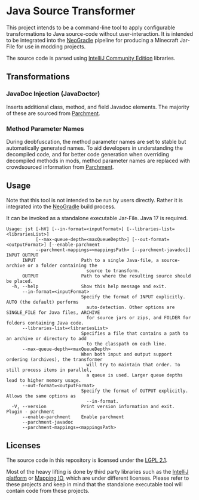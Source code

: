 # Java Source Transformer

This project intends to be a command-line tool to apply configurable transformations to Java source-code without
user-interaction. It is intended to be integrated into the [NeoGradle](https://github.com/neoforged/NeoGradle) 
pipeline for producing a Minecraft Jar-File for use in modding projects.

The source code is parsed using [IntelliJ Community Edition](https://github.com/JetBrains/intellij-community) libraries.

## Transformations

### JavaDoc Injection (JavaDoctor)

Inserts additional class, method, and field Javadoc elements. The majority of these are sourced
from [Parchment](https://parchmentmc.org/).

### Method Parameter Names

During deobfuscation, the method parameter names are set to stable but automatically generated names.
To aid developers in understanding the decompiled code, and for better code generation when overriding decompiled
methods in mods, method parameter names are replaced with crowdsourced information from [Parchment](https://parchmentmc.org/).

## Usage

Note that this tool is not intended to be run by users directly. Rather it is integrated into
the [NeoGradle](https://github.com/neoforged/NeoGradle) build process.

It can be invoked as a standalone executable Jar-File. Java 17 is required.

```
Usage: jst [-hV] [--in-format=<inputFormat>] [--libraries-list=<librariesList>]
           [--max-queue-depth=<maxQueueDepth>] [--out-format=<outputFormat>] [--enable-parchment
           --parchment-mappings=<mappingsPath> [--parchment-javadoc]] INPUT OUTPUT
      INPUT                 Path to a single Java-file, a source-archive or a folder containing the
                              source to transform.
      OUTPUT                Path to where the resulting source should be placed.
  -h, --help                Show this help message and exit.
      --in-format=<inputFormat>
                            Specify the format of INPUT explicitly. AUTO (the default) performs
                              auto-detection. Other options are SINGLE_FILE for Java files, ARCHIVE
                              for source jars or zips, and FOLDER for folders containing Java code.
      --libraries-list=<librariesList>
                            Specifies a file that contains a path to an archive or directory to add
                              to the classpath on each line.
      --max-queue-depth=<maxQueueDepth>
                            When both input and output support ordering (archives), the transformer
                              will try to maintain that order. To still process items in parallel,
                              a queue is used. Larger queue depths lead to higher memory usage.
      --out-format=<outputFormat>
                            Specify the format of OUTPUT explicitly. Allows the same options as
                              --in-format.
  -V, --version             Print version information and exit.
Plugin - parchment
      --enable-parchment    Enable parchment
      --parchment-javadoc
      --parchment-mappings=<mappingsPath>
```

## Licenses

The source code in this repository is licensed under
the [LGPL 2.1](http://www.gnu.org/licenses/old-licenses/lgpl-2.1.txt).

Most of the heavy lifting is done by third party libraries such as
the [IntelliJ platform](https://github.com/JetBrains/intellij-community)
or [Mapping IO](https://github.com/FabricMC/mapping-io), which are under different licenses. Please refer to these
projects and keep in mind that the standalone executable tool will contain code from these projects.
